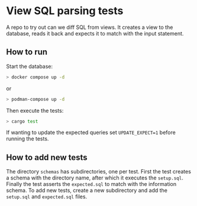 # View SQL parsing tests

A repo to try out can we diff SQL from views. It creates a view to the database,
reads it back and expects it to match with the input statement.

## How to run

Start the database:

```bash
> docker compose up -d
```

or

```bash
> podman-compose up -d
```

Then execute the tests:

```bash
> cargo test
```

If wanting to update the expected queries set `UPDATE_EXPECT=1` before running
the tests.

## How to add new tests

The directory `schemas` has subdirectories, one per test. First the test creates a
schema with the directory name, after which it executes the `setup.sql`. Finally
the test asserts the `expected.sql` to match with the information schema. To add new
tests, create a new subdirectory and add the `setup.sql` and `expected.sql`
files.